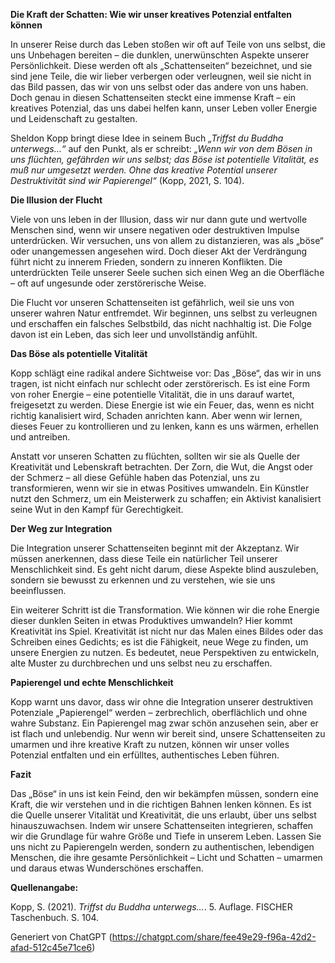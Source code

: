 **Die Kraft der Schatten: Wie wir unser kreatives Potenzial entfalten können**

In unserer Reise durch das Leben stoßen wir oft auf Teile von uns selbst, die uns Unbehagen bereiten – die dunklen, unerwünschten Aspekte unserer Persönlichkeit. Diese werden oft als „Schattenseiten“ bezeichnet, und sie sind jene Teile, die wir lieber verbergen oder verleugnen, weil sie nicht in das Bild passen, das wir von uns selbst oder das andere von uns haben. Doch genau in diesen Schattenseiten steckt eine immense Kraft – ein kreatives Potenzial, das uns dabei helfen kann, unser Leben voller Energie und Leidenschaft zu gestalten.

Sheldon Kopp bringt diese Idee in seinem Buch *„Triffst du Buddha unterwegs…“* auf den Punkt, als er schreibt: *„Wenn wir von dem Bösen in uns flüchten, gefährden wir uns selbst; das Böse ist potentielle Vitalität, es muß nur umgesetzt werden. Ohne das kreative Potential unserer Destruktivität sind wir Papierengel“* (Kopp, 2021, S. 104).

**Die Illusion der Flucht**

Viele von uns leben in der Illusion, dass wir nur dann gute und wertvolle Menschen sind, wenn wir unsere negativen oder destruktiven Impulse unterdrücken. Wir versuchen, uns von allem zu distanzieren, was als „böse“ oder unangemessen angesehen wird. Doch dieser Akt der Verdrängung führt nicht zu innerem Frieden, sondern zu inneren Konflikten. Die unterdrückten Teile unserer Seele suchen sich einen Weg an die Oberfläche – oft auf ungesunde oder zerstörerische Weise.

Die Flucht vor unseren Schattenseiten ist gefährlich, weil sie uns von unserer wahren Natur entfremdet. Wir beginnen, uns selbst zu verleugnen und erschaffen ein falsches Selbstbild, das nicht nachhaltig ist. Die Folge davon ist ein Leben, das sich leer und unvollständig anfühlt.

**Das Böse als potentielle Vitalität**

Kopp schlägt eine radikal andere Sichtweise vor: Das „Böse“, das wir in uns tragen, ist nicht einfach nur schlecht oder zerstörerisch. Es ist eine Form von roher Energie – eine potentielle Vitalität, die in uns darauf wartet, freigesetzt zu werden. Diese Energie ist wie ein Feuer, das, wenn es nicht richtig kanalisiert wird, Schaden anrichten kann. Aber wenn wir lernen, dieses Feuer zu kontrollieren und zu lenken, kann es uns wärmen, erhellen und antreiben.

Anstatt vor unseren Schatten zu flüchten, sollten wir sie als Quelle der Kreativität und Lebenskraft betrachten. Der Zorn, die Wut, die Angst oder der Schmerz – all diese Gefühle haben das Potenzial, uns zu transformieren, wenn wir sie in etwas Positives umwandeln. Ein Künstler nutzt den Schmerz, um ein Meisterwerk zu schaffen; ein Aktivist kanalisiert seine Wut in den Kampf für Gerechtigkeit.

**Der Weg zur Integration**

Die Integration unserer Schattenseiten beginnt mit der Akzeptanz. Wir müssen anerkennen, dass diese Teile ein natürlicher Teil unserer Menschlichkeit sind. Es geht nicht darum, diese Aspekte blind auszuleben, sondern sie bewusst zu erkennen und zu verstehen, wie sie uns beeinflussen.

Ein weiterer Schritt ist die Transformation. Wie können wir die rohe Energie dieser dunklen Seiten in etwas Produktives umwandeln? Hier kommt Kreativität ins Spiel. Kreativität ist nicht nur das Malen eines Bildes oder das Schreiben eines Gedichts; es ist die Fähigkeit, neue Wege zu finden, um unsere Energien zu nutzen. Es bedeutet, neue Perspektiven zu entwickeln, alte Muster zu durchbrechen und uns selbst neu zu erschaffen.

**Papierengel und echte Menschlichkeit**

Kopp warnt uns davor, dass wir ohne die Integration unserer destruktiven Potenziale „Papierengel“ werden – zerbrechlich, oberflächlich und ohne wahre Substanz. Ein Papierengel mag zwar schön anzusehen sein, aber er ist flach und unlebendig. Nur wenn wir bereit sind, unsere Schattenseiten zu umarmen und ihre kreative Kraft zu nutzen, können wir unser volles Potenzial entfalten und ein erfülltes, authentisches Leben führen.

**Fazit**

Das „Böse“ in uns ist kein Feind, den wir bekämpfen müssen, sondern eine Kraft, die wir verstehen und in die richtigen Bahnen lenken können. Es ist die Quelle unserer Vitalität und Kreativität, die uns erlaubt, über uns selbst hinauszuwachsen. Indem wir unsere Schattenseiten integrieren, schaffen wir die Grundlage für wahre Größe und Tiefe in unserem Leben. Lassen Sie uns nicht zu Papierengeln werden, sondern zu authentischen, lebendigen Menschen, die ihre gesamte Persönlichkeit – Licht und Schatten – umarmen und daraus etwas Wunderschönes erschaffen.

**Quellenangabe:**

Kopp, S. (2021). *Triffst du Buddha unterwegs…*. 5. Auflage. FISCHER Taschenbuch. S. 104.

Generiert von ChatGPT (https://chatgpt.com/share/fee49e29-f96a-42d2-afad-512c45e71ce6)
